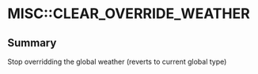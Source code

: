 # MISC::CLEAR_OVERRIDE_WEATHER

## Summary
Stop overridding the global weather (reverts to current global type)